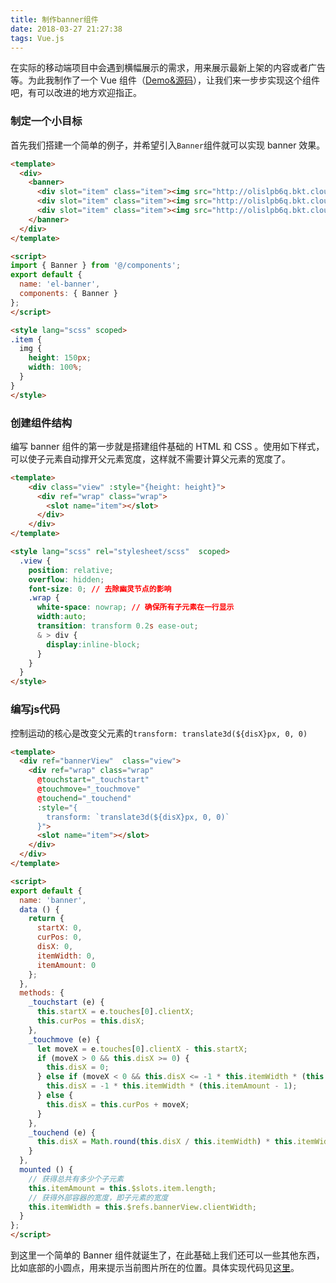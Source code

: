 ```yaml
---
title: 制作banner组件
date: 2018-03-27 21:27:38
tags: Vue.js
---
```

在实际的移动端项目中会遇到横幅展示的需求，用来展示最新上架的内容或者广告等。为此我制作了一个 Vue 组件（[Demo&源码](https://github.com/hamger/hg-vcomponents)），让我们来一步步实现这个组件吧，有可以改进的地方欢迎指正。

### 制定一个小目标
首先我们搭建一个简单的例子，并希望引入`Banner`组件就可以实现 banner 效果。
```html
<template>
  <div>
    <banner>
      <div slot="item" class="item"><img src="http://olislpb6q.bkt.clouddn.com/bizhi1.jpg"></div>
      <div slot="item" class="item"><img src="http://olislpb6q.bkt.clouddn.com/bizhi2.jpg"></div>
      <div slot="item" class="item"><img src="http://olislpb6q.bkt.clouddn.com/bizhi4.jpg"></div>
    </banner>
  </div>
</template>

<script>
import { Banner } from '@/components';
export default {
  name: 'el-banner',
  components: { Banner }
};
</script>

<style lang="scss" scoped>
.item {
  img {
    height: 150px;
    width: 100%;
  }
}
</style>
```

<!-- more -->
### 创建组件结构
编写 banner 组件的第一步就是搭建组件基础的 HTML 和 CSS 。使用如下样式，可以使子元素自动撑开父元素宽度，这样就不需要计算父元素的宽度了。
```html
<template>
    <div class="view" :style="{height: height}">
      <div ref="wrap" class="wrap">
        <slot name="item"></slot>
      </div>
    </div>
</template>

<style lang="scss" rel="stylesheet/scss"  scoped>
  .view {
    position: relative;
    overflow: hidden;
    font-size: 0; // 去除幽灵节点的影响
    .wrap {
      white-space: nowrap; // 确保所有子元素在一行显示
      width:auto;
      transition: transform 0.2s ease-out;
      & > div {
        display:inline-block;
      }
    }
  }
</style>
```

### 编写js代码
控制运动的核心是改变父元素的`transform: translate3d(${disX}px, 0, 0)`
```html
<template>
  <div ref="bannerView"  class="view">
    <div ref="wrap" class="wrap"
      @touchstart="_touchstart"
      @touchmove="_touchmove"
      @touchend="_touchend"
      :style="{
        transform: `translate3d(${disX}px, 0, 0)`
      }">
      <slot name="item"></slot>
    </div>
  </div>
</template>

<script>
export default {
  name: 'banner',
  data () {
    return {
      startX: 0,
      curPos: 0,
      disX: 0,
      itemWidth: 0,
      itemAmount: 0
    };
  },
  methods: {
    _touchstart (e) {
      this.startX = e.touches[0].clientX;
      this.curPos = this.disX;
    },
    _touchmove (e) {
      let moveX = e.touches[0].clientX - this.startX;
      if (moveX > 0 && this.disX >= 0) {
        this.disX = 0;
      } else if (moveX < 0 && this.disX <= -1 * this.itemWidth * (this.itemAmount - 1)) {
        this.disX = -1 * this.itemWidth * (this.itemAmount - 1);
      } else {
        this.disX = this.curPos + moveX;
      }
    },
    _touchend (e) {
      this.disX = Math.round(this.disX / this.itemWidth) * this.itemWidth;
    }
  },
  mounted () {
    // 获得总共有多少个子元素
    this.itemAmount = this.$slots.item.length;
    // 获得外部容器的宽度，即子元素的宽度
    this.itemWidth = this.$refs.bannerView.clientWidth;
  }
};
</script>
```
到这里一个简单的 Banner 组件就诞生了，在此基础上我们还可以一些其他东西，比如底部的小圆点，用来提示当前图片所在的位置。具体实现代码见[这里](https://github.com/hamger/hg-vcomponents/blob/master/src/components/Banner/banner.vue)。